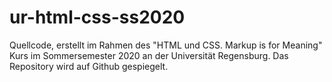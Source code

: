 # ur-html-css-ss2020

Quellcode, erstellt im Rahmen des "HTML und CSS. Markup is for Meaning" Kurs im Sommersemester 2020 an der Universität Regensburg.
Das Repository wird auf Github gespiegelt. 